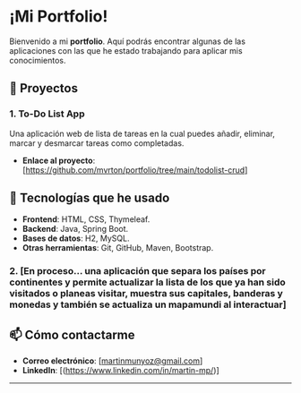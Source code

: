 # ¡Mi Portfolio!

Bienvenido a mi **portfolio**. Aquí podrás encontrar algunas de las aplicaciones con las que he estado trabajando para aplicar mis conocimientos.

## 📝 Proyectos

### 1. **To-Do List App**
   Una aplicación web de lista de tareas en la cual puedes añadir, eliminar, marcar y desmarcar tareas como completadas.
   - **Enlace al proyecto**: [https://github.com/mvrton/portfolio/tree/main/todolist-crud]
   
 ## 🚀 Tecnologías que he usado

- **Frontend**: HTML, CSS, Thymeleaf.
- **Backend**: Java, Spring Boot.
- **Bases de datos**: H2, MySQL.
- **Otras herramientas**: Git, GitHub, Maven, Bootstrap.

### 2. **[En proceso... una aplicación que separa los países por continentes y permite actualizar la lista de los que ya han sido visitados o planeas visitar, muestra sus capitales, banderas y monedas y también se actualiza un mapamundi al interactuar]**




## 📫 Cómo contactarme

- **Correo electrónico**: [martinmunyoz@gmail.com]
- **LinkedIn**: [(https://www.linkedin.com/in/martin-mp/)]

---
